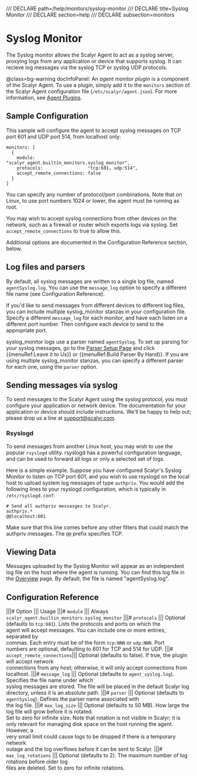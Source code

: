 /// DECLARE path=/help/monitors/syslog-monitor
/// DECLARE title=Syslog Monitor
/// DECLARE section=help
/// DECLARE subsection=monitors

# Syslog Monitor

The Syslog monitor allows the Scalyr Agent to act as a syslog server, proxying logs from any application or device
that supports syslog. It can recieve log messages via the syslog TCP or syslog UDP protocols.

@class=bg-warning docInfoPanel: An *agent monitor plugin* is a component of the Scalyr Agent. To use a plugin,
simply add it to the ``monitors`` section of the Scalyr Agent configuration file (``/etc/scalyr/agent.json``).
For more information, see [Agent Plugins](/help/scalyr-agent#plugins).


## Sample Configuration

This sample will configure the agent to accept syslog messages on TCP port 601 and UDP port 514, from localhost
only:

    monitors: [
      {
        module:                    "scalyr_agent.builtin_monitors.syslog_monitor",
        protocols:                 "tcp:601, udp:514",
        accept_remote_connections: false
      }
    ]

You can specify any number of protocol/port combinations. Note that on Linux, to use port numbers 1024 or lower,
the agent must be running as root.

You may wish to accept syslog connections from other devices on the network, such as a firewall or router which
exports logs via syslog. Set ``accept_remote_connections`` to true to allow this.

Additional options are documented in the Configuration Reference section, below.


## Log files and parsers

By default, all syslog messages are written to a single log file, named ``agentSyslog.log``. You can use the
``message_log`` option to specify a different file name (see Configuration Reference).

If you'd like to send messages from different devices to different log files, you can include multiple syslog_monitor
stanzas in your configuration file. Specify a different ``message_log`` for each monitor, and have each listen on a
different port number. Then configure each device to send to the appropriate port.

syslog_monitor logs use a parser named ``agentSyslog``. To set up parsing for your syslog messages, go to the
[Parser Setup Page](/parsers?parser=agentSyslog) and click {{menuRef:Leave it to Us}} or
{{menuRef:Build Parser By Hand}}. If you are using multiple syslog_monitor stanzas, you can specify a different
parser for each one, using the ``parser`` option.


## Sending messages via syslog

To send messages to the Scalyr Agent using the syslog protocol, you must configure your application or network
device. The documentation for your application or device should include instructions. We'll be happy to help out;
please drop us a line at [support@scalyr.com](mailto:support@scalyr.com).


### Rsyslogd

To send messages from another Linux host, you may wish to use the popular ``rsyslogd`` utility. rsyslogd has a
powerful configuration language, and can be used to forward all logs or only a selected set of logs.

Here is a simple example. Suppose you have configured Scalyr's Syslog Monitor to listen on TCP port 601, and you
wish to use rsyslogd on the local host to upload system log messages of type ``authpriv``. You would add the following
lines to your rsyslogd configuration, which is typically in ``/etc/rsyslogd.conf``:

    # Send all authpriv messasges to Scalyr.
    authpriv.*                                              @@localhost:601

Make sure that this line comes before any other filters that could match the authpriv messages. The ``@@`` prefix
specifies TCP.


## Viewing Data

Messages uploaded by the Syslog Monitor will appear as an independent log file on the host where the agent is
running. You can find this log file in the [Overview](/logStart) page. By default, the file is named "agentSyslog.log".


## Configuration Reference

|||# Option                       ||| Usage
|||# ``module``                   ||| Always ``scalyr_agent.builtin_monitors.syslog_monitor``
|||# ``protocols``                ||| Optional (defaults to ``tcp:601``). Lists the protocols and ports on which the \
                                      agent will accept messages. You can include one or more entries, separated by \
                                      commas. Each entry must be of the form ``tcp:NNN`` or ``udp:NNN``. Port \
                                      numbers are optional, defaulting to 601 for TCP and 514 for UDP.
|||# ``accept_remote_connections``||| Optional (defaults to false). If true, the plugin will accept network \
                                      connections from any host; otherwise, it will only accept connections from localhost.
|||# ``message_log``              ||| Optional (defaults to ``agent_syslog.log``). Specifies the file name under which \
                                      syslog messages are stored. The file will be placed in the default Scalyr log \
                                      directory, unless it is an absolute path.
|||# ``parser``                   ||| Optional (defaults to ``agentSyslog``). Defines the parser name associated with \
                                      the log file.
|||# ``max_log_size``             ||| Optional (defaults to 50 MB). How large the log file will grow before it is rotated. \
                                      Set to zero for infinite size. Note that rotation is not visible in Scalyr; it is \
                                      only relevant for managing disk space on the host running the agent. However, a \
                                      very small limit could cause logs to be dropped if there is a temporary network \
                                      outage and the log overflows before it can be sent to Scalyr.
|||# ``max_log_rotations``        ||| Optional (defaults to 2). The maximum number of log rotations before older log \
                                      files are deleted. Set to zero for infinite rotations.
